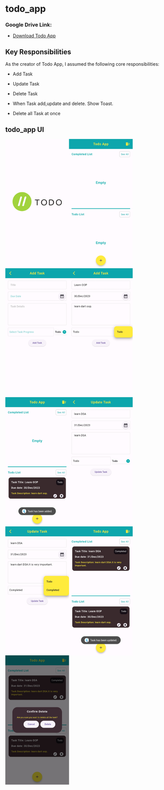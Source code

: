 # todo_app

### Google Drive Link:
- [Download Todo App](https://drive.google.com/file/d/1c7nIFajfQlz-7BGmeXy-IU_ONBL6xojT/view?usp=sharing)


## Key Responsibilities
As the creator of Todo App, I assumed the following core responsibilities:

- Add Task

- Update Task

- Delete Task

- When Task add,update and delete. Show Toast.

- Delete all Task at once

## todo_app UI
<div style="display: flex; flex-wrap: wrap;">
  <img src="https://github.com/raihansikdar/todo_app/blob/main/screenshots/1.jpg" width="200" />
  <img src="https://github.com/raihansikdar/todo_app/blob/main/screenshots/2.jpg" width="200" />
 <img src="https://github.com/raihansikdar/todo_app/blob/main/screenshots/3.jpg" width="200" />
 <img src="https://github.com/raihansikdar/todo_app/blob/main/screenshots/4.jpg" width="200" />
 <img src="https://github.com/raihansikdar/todo_app/blob/main/screenshots/5.jpg" width="200" />
 <img src="https://github.com/raihansikdar/todo_app/blob/main/screenshots/6.jpg" width="200" />
 <img src="https://github.com/raihansikdar/todo_app/blob/main/screenshots/7.jpg" width="200" />
 <img src="https://github.com/raihansikdar/todo_app/blob/main/screenshots/8.jpg" width="200" />
 <img src="https://github.com/raihansikdar/todo_app/blob/main/screenshots/9.jpg" width="200" />
</div>

